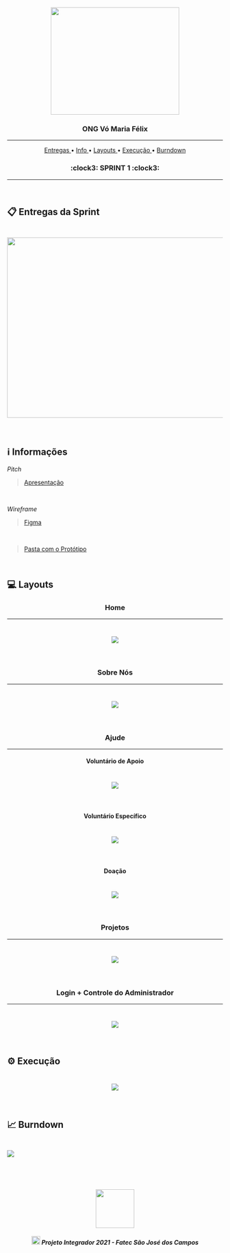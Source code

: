 <br>

<p align="center">
      <img src="/Imagens Gerais/Logo.jpg" width="300" height="250">
      <h3 align="center"> ONG Vó Maria Félix </h3>
<p align="center">

<hr>

<p align="center">
  <a href ="#clipboard-entregas-da-sprint"> Entregas </a>  • 
  <a href ="#information_source-informações"> Info </a>  • 
  <a href ="#computer-layouts"> Layouts </a>  • 
  <a href ="#gear-execução"> Execução </a> • 
  <a href ="#chart_with_upwards_trend-burndown"> Burndown </a> 
  <h3 align="center"> :clock3: SPRINT 1 :clock3: </h3>


</p>

<hr>

<br>

## :clipboard: Entregas da Sprint

<h1 align="left"> <img src = "/Imagens Gerais/Imagem card1.png" width="710" height="420" /></h1>

<br>

## :information_source: Informações

*Pitch*
> [Apresentação](https://github.com/DeskwarePI/Grupo_3_Deskware/blob/main/SPRINT%201/Documenta%C3%A7%C3%A3o/Apresenta%C3%A7%C3%A3o.pdf)

<br>

*Wireframe*
> [Figma](https://www.figma.com/file/4MFhixEdbm4p40RR8YINfo/ONG-V%C3%B3-Maria-F%C3%A9lix?node-id=0%3A1)

<br>

> [Pasta com o Protótipo](https://github.com/DeskwarePI/Grupo_3_Deskware/tree/main/Layouts)

<br>

## :computer: Layouts

<h3 align="center">Home</h3>

<hr>

<h1 align="center"> <img src = "/Layouts/gifhome.gif"/></h1>

<br>

<h3 align="center">Sobre Nós</h3>

<hr>

<h1 align="center"> <img src = "/Layouts/gifsobrenos.gif"/></h1>

<br>

<h3 align="center">Ajude</h3>

<hr>

<h4 align="center">Voluntário de Apoio</h4>

<h1 align="center"> <img src = "/Layouts/gifvolapoio.gif"/></h1>

<br>

<h4 align="center">Voluntário Específico</h4>

<h1 align="center"> <img src = "/Layouts/gifvolespecifico.gif"/></h1>

<br>

<h4 align="center">Doação</h4>

<h1 align="center"> <img src = "/Layouts/gifdoaçao.gif"/></h1>

<br>

<h3 align="center">Projetos</h3>

<hr>

<h1 align="center"> <img src = "/Layouts/gifprojeto.gif"/></h1>

<br>

<h3 align="center">Login + Controle do Administrador</h3>

<hr>

<h1 align="center"> <img src = "/Layouts/giflogin e bd.gif"/></h1>

<br>

## :gear: Execução

<h1 align="center"> <img src = "/SPRINT 1/Programação/gifoficial.gif"/></h1>

<br>

## :chart_with_upwards_trend: Burndown

<h1 align="left"> <img src = "https://github.com/DeskwarePI/Grupo_3_Deskware/blob/main/Imagens%20Gerais/Imagem%20burndown.png"/></h1>

<br>

 <h1 align="center"> <img src = "/Imagens Gerais/Fatec.jpg" height="90" /></h1>
 
 <h5 align="center"> <img src = "/Imagens Gerais/faTec.png" width="20" height="20" /> Projeto Integrador 2021 - Fatec São José dos Campos </h5>
